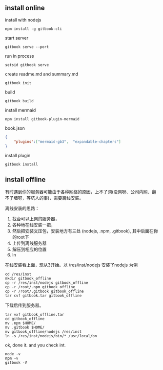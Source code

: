 ## install online

install with nodejs

```shell
npm install -g gitbook-cli
```

start server 

```shell
gitbook serve --port
```

run in process

```shell
setsid gitbook serve
```

create readme.md and summary.md

```shell
gitbook init
```

build

```shell
gitbook build
```


install mermaid
```shell
npm install gitbook-plugin-mermaid
```

book.json

```json
{
    "plugins":["mermaid-gb3",  "expandable-chapters"]
}
```

install plugin

```shell
gitbook install
```



## install offline

有时遇到你的服务器可能由于各种网络的原因，上不了网(没网呀、公司内网、翻不了墙呀，等坑人的事)，需要离线安装。

离线安装的思路：

1. 找台可以上网的服务器，
2. 各种地在线安装一把，
3. 然后把安装文压包，安装地方有三处 (nodejs, .npm, .gitbook), 其中后面在你的root下
4. 上传到离线服务器
5. 解压到相应的位置
6. ln

在线安装看上面，现从3开始。以 /res/inst/nodejs 安装了nodejs 为例

```shell
cd /res/inst
mkdir gitbook_offline
cp -r /res/inst/nodejs gitbook_offline
cp -r /root/.npm gitbook_offline
cp -r /root/.gitbook gitbook_offline
tar cvf gitbook.tar gitbook_offline
```

下载后传到服务器。 

```shell
tar vxf gitbook_offline.tar
cd gitbook_offline
mv .npm $HOME/
mv .gitbook $HOME/
mv gitbook_offline/nodejs /res/inst
ln -s /res/inst/nodejs/bin/* /usr/local/bn
```

ok, done it. and you check int.

```shell
node -v
npm -v 
gitbook -V
```

